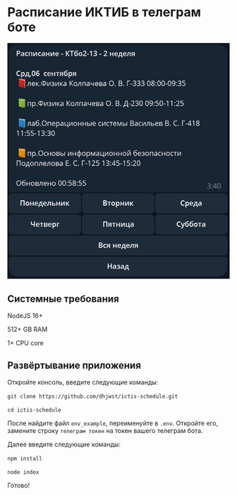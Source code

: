 # Расписание ИКТИБ в телеграм боте
![Расписание](image.png)

## Системные требования

NodeJS 16+

512+ GB RAM

1+ CPU core

## Развёртывание приложения
Откройте консоль, введите следующие команды:
  
```git clone https://github.com/dhjwst/ictis-schedule.git```
  
```cd ictis-schedule```
  
После найдите файл `env_example`, переименуйте в `.env`. Откройте его, замените строку `телеграм токен` на токен вашего телеграм бота.
  
Далее введите следующие команды:
  
```npm install```
  
```node index```
  
Готово!
